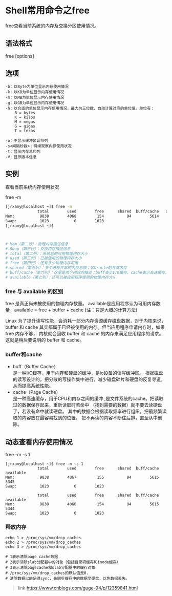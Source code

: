 # Shell常用命令之free

free查看当前系统的内存及交换分区使用情况。

## 语法格式
free [options]

## 选项
```
-b：以Byte为单位显示内存使用情况
-k：以KB为单位显示内存使用情况
-m：以MB为单位显示内存使用情况
-g：以GB为单位显示内存使用情况
-h：以合适的单位显示内存使用情况，最大为三位数，自动计算对应的单位值。单位有：
    B = bytes
    K = kilos
    M = megas
    G = gigas
    T = teras

-o：不显示缓冲区调节列
-s<间隔秒数>：持续观察内存使用状况
-t：显示内存总和列
-V：显示版本信息
```

## 实例
查看当前系统内存使用状况

free -m
```bash
[jrxany@localhost ~]$ free -m 
              total        used        free      shared  buff/cache   available
Mem:           9838        4068         154          94        5614        5344
Swap:          1023           0        1023
[jrxany@localhost ~]$ 



# Mem（第二行）：物理内存描述信息
# Swap（第三行）：交换内存描述信息
# total（第二列）：系统总的可用物理内存大小
# used（第三列）：已被使用的物理内存大小
# free（第四列）：还有多少物理内存可用
# shared（第五列）：多个进程共享的内存总额；如oracle的共享内存
# buff/cache（第六列）：这里是两个内容的描述；buff表示I/O缓存、cache表示高速缓存。
# available（第七列）：还可以被应用程序使用的物理内存大小
```

### free 与 available 的区别

free 是真正尚未被使用的物理内存数量。
available是应用程序认为可用内存数量，available = free + buffer + cache (注：只是大概的计算方法)

Linux 为了提升读写性能，会消耗一部分内存资源缓存磁盘数据，对于内核来说，buffer 和 cache 
其实都属于已经被使用的内存。但当应用程序申请内存时，如果 free 内存不够，
内核就会回收 buffer 和 cache 的内存来满足应用程序的请求。这就是稍后要说明的 buffer 和 cache。

### buffer和cache

-   buff（Buffer Cache）    
是一种I/O缓存，用于内存和硬盘的缓冲，是io设备的读写缓冲区。
根据磁盘的读写设计的，把分散的写操作集中进行，减少磁盘碎片和硬盘的反复寻道，从而提高系统性能。
-   cache（Page Cache）    
是一种高速缓存，用于CPU和内存之间的缓冲 ,是文件系统的cache。把读取过的数据保存起来，重新读取时若命中
（找到需要的数据）就不要去读硬盘了，若没有命中就读硬盘。
其中的数据会根据读取频率进行组织，把最频繁读取的内容放在最容易找到的位置，
把不再读的内容不断往后排，直至从中删除。

## 动态查看内存使用情况

 free -m -s 1

```
[jrxany@localhost ~]$ free -m -s 1
              total        used        free      shared  buff/cache   available
Mem:           9838        4067         155          94        5615        5345
Swap:          1023           0        1023

              total        used        free      shared  buff/cache   available
Mem:           9838        4068         154          94        5615        5344
Swap:          1023           0        1023
```


### 释放内存
```
echo 1 > /proc/sys/vm/drop_caches
echo 2 > /proc/sys/vm/drop_caches
echo 3 > /proc/sys/vm/drop_caches

# 1表示清除page cache数据
# 2表示清除slab分配器中的对象（包括目录项缓存和inode缓存）
# 3表示清除pagecache和slab分配器中的缓存对象
# /proc/sys/vm/drop_caches的默认值是0.
# 清除数据以前记得sync，先同步缓存中的数据至硬盘，以免数据丢失。
```


>link
https://www.cnblogs.com/guge-94/p/12359841.html